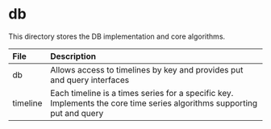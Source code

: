 # db

This directory stores the DB implementation and core algorithms.

| File                         | Description                                                                                                  |
|:----------------------------|:--------------------------------------------------------------------------------------------------------------|
| db                          |  Allows access to timelines by key and provides put and query interfaces |
| timeline                    |  Each timeline is a times series for a specific key. Implements the core time series algorithms supporting put and query |

